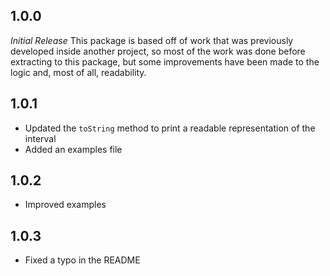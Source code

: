 ## 1.0.0

*Initial Release*
This package is based off of work that was previously developed inside another project, so most of the work was done before extracting to this package, but some improvements have been made to the logic and, most of all, readability.

## 1.0.1
  * Updated the `toString` method to print a readable representation of the interval
  * Added an examples file

## 1.0.2
  * Improved examples

## 1.0.3
  * Fixed a typo in the README